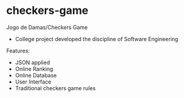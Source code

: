 # checkers-game
Jogo de Damas/Checkers Game
- College project developed the discipline of Software Engineering

Features:
- JSON applied
- Online Ranking
- Online Database
- User Interface
- Traditional checkers game rules

